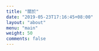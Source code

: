 ```yaml
---
title: "關於"
date: "2019-05-23T17:16:45+08:00"
layout: "about"
menu: "main"
weight: 50
comments: false
---
```

